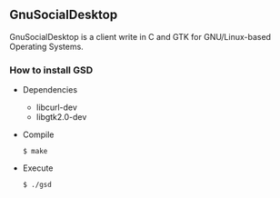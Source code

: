 ## GnuSocialDesktop
GnuSocialDesktop is a client write in C and GTK for GNU/Linux-based Operating Systems.
### How to install GSD
* Dependencies
	- libcurl-dev
	- libgtk2.0-dev
* Compile

	`$ make`
* Execute

	`$ ./gsd`
